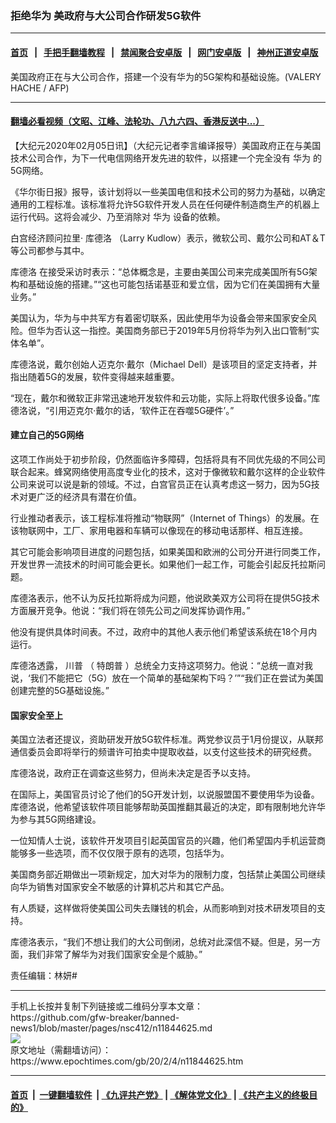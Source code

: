 ### 拒绝华为 美政府与大公司合作研发5G软件
------------------------

#### [首页](https://github.com/gfw-breaker/banned-news1/blob/master/README.md) &nbsp;&nbsp;|&nbsp;&nbsp; [手把手翻墙教程](https://github.com/gfw-breaker/guides/wiki) &nbsp;&nbsp;|&nbsp;&nbsp; [禁闻聚合安卓版](https://github.com/gfw-breaker/bn-android) &nbsp;&nbsp;|&nbsp;&nbsp; [网门安卓版](https://github.com/oGate2/oGate) &nbsp;&nbsp;|&nbsp;&nbsp; [神州正道安卓版](https://github.com/SzzdOgate/update) 



<div><img alt="" class="aligncenter wp-post-image" src="https://i.epochtimes.com/assets/uploads/2020/02/000_1IJ4FS-600x400.jpg"/>
<div class="red16 caption">
 美国政府正在与大公司合作，搭建一个没有华为的5G架构和基础设施。(VALERY HACHE / AFP)
</div>
</div><hr/>

#### [翻墙必看视频（文昭、江峰、法轮功、八九六四、香港反送中...）](https://github.com/gfw-breaker/banned-news1/blob/master/pages/link3.md)

<div><p>
 【大纪元2020年02月05日讯】（大纪元记者李言编译报导）美国政府正在与美国技术公司合作，为下一代电信网络开发先进的软件，以搭建一个完全没有
 <ok href="https://www.epochtimes.com/gb/tag/%E5%8D%8E%E4%B8%BA.html">
  华为
 </ok>
 的5G网络。
</p>
<p>
 《华尔街日报》报导，该计划将以一些美国电信和技术公司的努力为基础，以确定通用的工程标准。该标准将允许5G软件开发人员在任何硬件制造商生产的机器上运行代码。这将会减少、乃至消除对
 <ok href="https://www.epochtimes.com/gb/tag/%E5%8D%8E%E4%B8%BA.html">
  华为
 </ok>
 设备的依赖。
</p>
<p>
 白宫经济顾问拉里·
 <ok href="https://www.epochtimes.com/gb/tag/%E5%BA%93%E5%BE%B7%E6%B4%9B.html">
  库德洛
 </ok>
 （Larry Kudlow）表示，微软公司、戴尔公司和AT＆T等公司都参与其中。
</p>
<p>
 <ok href="https://www.epochtimes.com/gb/tag/%E5%BA%93%E5%BE%B7%E6%B4%9B.html">
  库德洛
 </ok>
 在接受采访时表示：“总体概念是，主要由美国公司来完成美国所有5G架构和基础设施的搭建。”“这也可能包括诺基亚和爱立信，因为它们在美国拥有大量业务。”
</p>
<p>
 美国认为，华为与中共军方有着密切联系，因此使用华为设备会带来国家安全风险。但华为否认这一指控。美国商务部已于2019年5月份将华为列入出口管制“实体名单”。
</p>
<p>
 库德洛说，戴尔创始人迈克尔·戴尔（Michael Dell）是该项目的坚定支持者，并指出随着5G的发展，软件变得越来越重要。
</p>
<p>
 “现在，戴尔和微软正非常迅速地开发软件和云功能，实际上将取代很多设备。”库德洛说，“引用迈克尔·戴尔的话，‘软件正在吞噬5G硬件’。”
</p>
<h4>
 建立自己的5G网络
</h4>
<p>
 这项工作尚处于初步阶段，仍然面临许多障碍，包括将具有不同优先级的不同公司联合起来。蜂窝网络使用高度专业化的技术，这对于像微软和戴尔这样的企业软件公司来说可以说是新的领域。不过，白宫官员正在认真考虑这一努力，因为5G技术对更广泛的经济具有潜在价值。
</p>
<p>
 行业推动者表示，该工程标准将推动“物联网”（Internet of Things）的发展。在该物联网中，工厂、家用电器和车辆可以像现在的移动电话那样、相互连接。
</p>
<p>
 其它可能会影响项目进度的问题包括，如果美国和欧洲的公司分开进行同类工作，开发世界一流技术的时间可能会更长。如果他们一起工作，可能会引起反托拉斯问题。
</p>
<p>
 库德洛表示，他不认为反托拉斯将成为问题，他说欧美双方公司将在提供5G技术方面展开竞争。他说：“我们将在领先公司之间发挥协调作用。”
</p>
<p>
 他没有提供具体时间表。不过，政府中的其他人表示他们希望该系统在18个月内运行。
</p>
<p>
 库德洛透露，
 <ok href="https://www.epochtimes.com/gb/tag/%E5%B7%9D%E6%99%AE.html">
  川普
 </ok>
 （
 <ok href="https://www.epochtimes.com/gb/tag/%E7%89%B9%E6%9C%97%E6%99%AE.html">
  特朗普
 </ok>
 ）总统全力支持这项努力。他说：“总统一直对我说，‘我们不能把它（5G）放在一个简单的基础架构下吗？’”“我们正在尝试为美国创建完整的5G基础设施。”
</p>
<h4>
 国家安全至上
</h4>
<p>
 美国立法者还提议，资助研发开放5G软件标准。两党参议员于1月份提议，从联邦通信委员会即将举行的频谱许可拍卖中提取收益，以支付这些技术的研究经费。
</p>
<p>
 库德洛说，政府正在调查这些努力，但尚未决定是否予以支持。
</p>
<p>
 在国际上，美国官员讨论了他们的5G开发计划，以说服盟国不要使用华为设备。库德洛说，他希望该软件项目能够帮助英国推翻其最近的决定，即有限制地允许华为参与其5G网络建设。
</p>
<p>
 一位知情人士说，该软件开发项目引起英国官员的兴趣，他们希望国内手机运营商能够多一些选项，而不仅仅限于原有的选项，包括华为。
</p>
<p>
 美国商务部近期做出一项新规定，加大对华为的限制力度，包括禁止美国公司继续向华为销售对国家安全不敏感的计算机芯片和其它产品。
</p>
<p>
 有人质疑，这样做将使美国公司失去赚钱的机会，从而影响到对技术研发项目的支持。
</p>
<p>
 库德洛表示，“我们不想让我们的大公司倒闭，总统对此深信不疑。但是，另一方面，我们非常了解华为对我们国家安全是个威胁。”
</p>
<p>
 责任编辑：林妍#
</p>
</div>
<hr/>
手机上长按并复制下列链接或二维码分享本文章：<br/>
https://github.com/gfw-breaker/banned-news1/blob/master/pages/nsc412/n11844625.md <br/>
<a href='https://github.com/gfw-breaker/banned-news1/blob/master/pages/nsc412/n11844625.md'><img src='https://github.com/gfw-breaker/banned-news1/blob/master/pages/nsc412/n11844625.md.png'/></a> <br/>
原文地址（需翻墙访问）：https://www.epochtimes.com/gb/20/2/4/n11844625.htm


------------------------
#### [首页](https://github.com/gfw-breaker/banned-news1/blob/master/README.md) &nbsp;|&nbsp; [一键翻墙软件](https://github.com/gfw-breaker/nogfw/blob/master/README.md) &nbsp;| [《九评共产党》](https://github.com/gfw-breaker/9ping.md/blob/master/README.md#九评之一评共产党是什么) | [《解体党文化》](https://github.com/gfw-breaker/jtdwh.md/blob/master/README.md) | [《共产主义的终极目的》](https://github.com/gfw-breaker/gczydzjmd.md/blob/master/README.md)


<img src='http://gfw-breaker.win/banned-news/pages/nsc412/n11844625.md' width='0px' height='0px'/>